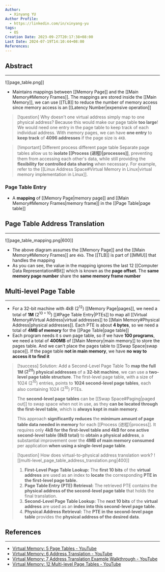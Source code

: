 ```yaml
---
Author:
  - Xinyang YU
Author Profile:
  - https://linkedin.com/in/xinyang-yu
tags:
  - OS
Creation Date: 2023-09-27T20:17:38+08:00
Last Date: 2024-07-19T14:10:44+08:00
References: 
---
```

## Abstract
---
![[page_table.png]]

- Maintains mappings between [[Memory Page]] and the [[Main Memory#Memory Frames]]. The mappings are stored inside the [[Main Memory]], we can use [[TLB]] to reduce the number of memory access since memory access is an [[Latency Number|expensive operation]]

>[!question] Why doesn't one virtual address simply map to one physical address?
> Because this would make our page table **too large**! We would need one entry in the page table to keep track of each individual address. With memory pages, we can have **one entry** to **keep track** of **4096 addresses** if the page size is `4KB`.

>[!important] Different process different page table
> Separate page tables allow us to **isolate [[Process (进程)|processes]]**, preventing them from accessing each other's data, while still providing the **flexibility for controlled data sharing** when necessary. For example, refer to the [[Linux Address Space#Virtual Memory in Linux|virtual memory implementation in Linux]].


### Page Table Entry
- A **mapping** of [[Memory Page|memory page]] and [[Main Memory#Memory Frames|memory frame]] in the [[Page Table|page table]]

## Page Table Address Translation
---
![[page_table_mapping.png|600]]

- The above diagram assumes the [[Memory Page]] and the [[Main Memory#Memory Frames]] are `4kb`. The [[TLB]] is part of [[MMU]] that handles the mapping
- As you can see, the value in the mapping ignores the last 12 [[Computer Data Representation#Bit]] which is known as the **page offset**. The **same memory page number** share the **same memory frame number**

## Multi-level Page Table
---
- For a 32-bit machine with 4kB ($2^{12}$) [[Memory Page|pages]], we need a total of **1M** ($2^{10+10}$) [[#Page Table Entry|PTEs]] to map all [[Virtual Memory#Virtual Address|virtual addresses]] to [[Main Memory#Physical Address|physical addresses]]. Each PTE is about **4 bytes**, so we need a total of **4MB of memory** for the [[Page Table|page table]]
- Each program needs it s own page table, so if we have **100 programs**, we need a total of **400MB** of [[Main Memory|main memory]] to store the pages table. And we can't place the pages table to [[Swap Space|swap space]]. If the page table **not in main memory**, we have **no way to access it to find it**


>[!success] Solution: Add a Second-Level Page Table
>To **map the full 1M ($2^{20}$) physical addresses** of a **32-bit machine**, we can use a **two-level page table structure**. The first-level page table, with a size of $1024$ ($2^{10}$) entries, points to **$1024$ second-level page tables**, each also containing $1024$ ($2^{10}$) PTEs.
>
>The **second-level page tables** can be [[Swap Space#Paging|paged out]] to swap space when not in use, as they **can be located through the first-level table**, which is **always kept in main memory**.
>
>This approach **significantly reduces** the **minimum amount of page table data needed in memory** for each [[Process (进程)|process]]. It requires only **4kB for the first-level table and 4kB for one active second-level table (8kB total)** to **obtain a physical address**, a substantial improvement over the **4MB of main memory consumed** per application **when using a single-level page table**.


>[!question] How does virtual-to-physical address translation work?
>![[multi-level_page_table_address_translation.png|400]]
>
> 1. **First-Level Page Table Lookup:** The **first 10 bits** of the **virtual address** are used as an index to **locate** the corresponding **PTE in the first-level page table.**
> 2. **Page Table Entry (PTE) Retrieval:** The retrieved PTE contains the **physical address of the second-level page table** that holds the final translation.
> 3. **Second-Level Page Table Lookup:** The **next 10 bits** of the **virtual address** are used as an **index into this second-level page table**.
> 4. **Physical Address Retrieval:** The **PTE in the second-level page table** provides the **physical address of the desired data**.
## References
---
- [Virtual Memory: 5 Page Tables - YouTube](https://youtu.be/KNUJhZCQZ9c?si=ILJ61VfLP9IjD2P4)
- [Virtual Memory: 6 Address Translation - YouTube](https://youtu.be/ZjKS1IbiGDA?si=DkiwIeRFOfI35dhv)
- [Virtual Memory: 7 Address Translation Example Walkthrough - YouTube](https://youtu.be/6neHHkI0Z0o?si=XwtYdajFVL3K4Mvx)
- [Virtual Memory: 12 Multi-level Page Tables - YouTube](https://youtu.be/Z4kSOv49GNc?si=8J1LRBVrmr1_A_Ar)
